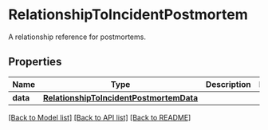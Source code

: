 # RelationshipToIncidentPostmortem

A relationship reference for postmortems.

## Properties

| Name     | Type                                                                                | Description | Notes |
| -------- | ----------------------------------------------------------------------------------- | ----------- | ----- |
| **data** | [**RelationshipToIncidentPostmortemData**](RelationshipToIncidentPostmortemData.md) |             |

[[Back to Model list]](README.md#documentation-for-models) [[Back to API list]](README.md#documentation-for-api-endpoints) [[Back to README]](README.md)
